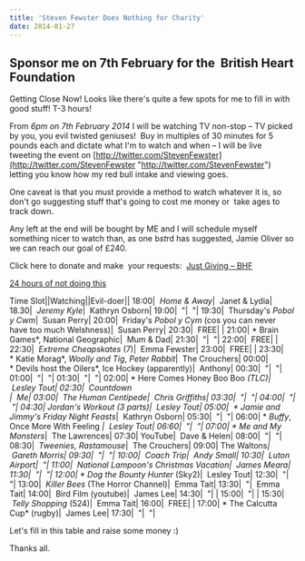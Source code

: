 ```yaml
---
title: 'Steven Fewster Does Nothing for Charity'
date: 2014-01-27
---
```


## Sponsor me on 7th February for the  British Heart Foundation

Getting Close Now! Looks like there's quite a few spots for me to fill in with good stuff! T-3 hours!

From *6pm on 7th February 2014* I will be watching TV non-stop &#8211; TV picked by you, you evil twisted geniuses!  Buy in multiples of 30 minutes for 5 pounds each and dictate what I'm to watch and when &#8211; I will be live tweeting the event on [http://twitter.com/StevenFewster](http://twitter.com/StevenFewster "http://twitter.com/StevenFewster") letting you know how my red bull intake and viewing goes.

One caveat is that you must provide a method to watch whatever it is, so don't go suggesting stuff that's going to cost me money or  take ages to track down.

Any left at the end will be bought by ME and I will schedule myself something nicer to watch than, as one b*st*rd has suggested, Jamie Oliver so we can reach our goal of £240.

Click here to donate and make  your requests:  [Just Giving &#8211; BHF](http://www.justgiving.com/StevenFewster "Just Giving - BHF")

[24 hours of not doing this](/images/uploads/2014/01/imaging.ashx_.jpg "drunken ninja")

Time Slot||Watching||Evil-doer||
18:00|  *Home &amp; Away*|  Janet &amp; Lydia|
18.30|  *Jeremy Kyle*|  Kathryn Osborn|
19:00|  "|  "|
19:30|  Thursday's *Pobol y Cwm*|  Susan Perry|
20:00|  Friday's *Pobol y Cym* (cos you can never have too much Welshness)|  Susan Perry|
20:30|  FREE| |
21:00| * Brain Games*, National Geographic|  Mum &amp; Dad|
21:30|  "|  "|
22:00|  FREE| |
22:30|  *Extreme Cheapskates* (7)|  Emma Fewster|
23:00|  FREE| |
23:30| * Katie Morag*, *Woolly and Tig*, *Peter Rabbit*|  The Crouchers|
00:00| * Devils host the Oilers*, Ice Hockey (apparently)|  Anthony|
00:30|  "|  "|
01:00|  "|  "|
01:30|  "|  "|
02:00| * Here Comes Honey Boo Boo *(TLC)|  Lesley Tout|
02:30|  *Countdown<br /> *|  Me|
03:00|  *The Human Centipede*|  Chris Griffiths|
03:30|  "|  "|
04:00|  "|  "|
04:30| *Jordan's Workout*</a> (3 parts)****|  Lesley Tout|
05:00|  * Jamie and Jimmy's Friday Night Feasts*|  Kathryn Osborn|
05:30|  "|  "|
06:00| * *Buffy*, Once More With Feeling *|  Lesley Tout|
06:60|  "|  "|
07:00| * Me and My Monsters*|  The Lawrences|
07:30| YouTube</a>|  Dave &amp; Helen|
08:00|  "|  "|
08:30|  *Tweenies, *Rastamouse**|  The Crouchers|
09:00| The Waltons</a>*|  Gareth Morris|
09:30|  "|  "|
10:00|  *Coach Trip*|  Andy Small|
10:30|  *Luton Airport*|  "|
11:00|  *National Lampoon's Christmas Vacation*|  James Meara|
11:30|  "|  "|
12:00| * Dog the Bounty Hunter* (Sky2)|  Lesley Tout|
12:30|  "| "|
13:00|  *Killer Bees* (The Horror Channel)|  Emma Tait|
13:30|  "|  Emma Tait|
14:00|  Bird Film (youtube)|  James Lee|
14:30|  "| |
15:00|  "| |
15:30|  *Telly Shopping* (524)|  Emma Tait|
16:00|  FREE| |
17:00| * The Calcutta Cup* (rugby)|  James Lee|
17:30|  "|  "|


Let's fill in this table and raise some money :)

Thanks all.
